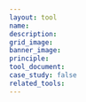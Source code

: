 ```yaml
---
layout: tool
name:
description:
grid_image:
banner_image:
principle:
tool_document:
case_study: false
related_tools:
---
```

